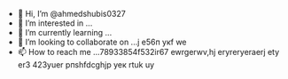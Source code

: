 - 👋 Hi, I’m @ahmedshubis0327
- 👀 I’m interested in ...
- 🌱 I’m currently learning ...
- 💞️ I’m looking to collaborate on ...j e56п укf we
- 📫 How to reach me ...78933854f532ir67 ewrgerwv,hj eryreryeraerj ety er3
423yuer рпshfdcghjр уек rtuk uy
<!---jd yt
ahmedshubis0327/ahmedshubis0327 is a ✨ special ✨ repository because its `README.md` (this file) appears on your GitHub profile.
You can click the Preview link to take a look at your changes.
--->
